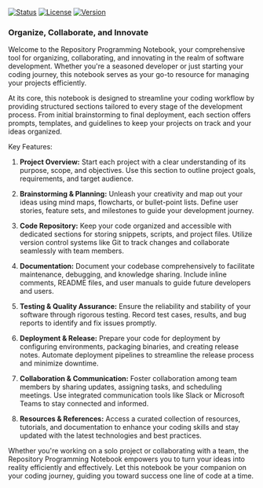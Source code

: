 [![Status](https://img.shields.io/badge/status-active-success.svg)]()
[![License](https://img.shields.io/badge/license-MIT-blue.svg)](/LICENSE)
[![Version](https://img.shields.io/badge/version-0.4.0-orange.svg)]()

### Organize, Collaborate, and Innovate

Welcome to the Repository Programming Notebook, your comprehensive tool for organizing, collaborating, and innovating in the realm of software development. Whether you're a seasoned developer or just starting your coding journey, this notebook serves as your go-to resource for managing your projects efficiently.

At its core, this notebook is designed to streamline your coding workflow by providing structured sections tailored to every stage of the development process. From initial brainstorming to final deployment, each section offers prompts, templates, and guidelines to keep your projects on track and your ideas organized.

Key Features:

1. **Project Overview:** Start each project with a clear understanding of its purpose, scope, and objectives. Use this section to outline project goals, requirements, and target audience.

2. **Brainstorming & Planning:** Unleash your creativity and map out your ideas using mind maps, flowcharts, or bullet-point lists. Define user stories, feature sets, and milestones to guide your development journey.

3. **Code Repository:** Keep your code organized and accessible with dedicated sections for storing snippets, scripts, and project files. Utilize version control systems like Git to track changes and collaborate seamlessly with team members.

4. **Documentation:** Document your codebase comprehensively to facilitate maintenance, debugging, and knowledge sharing. Include inline comments, README files, and user manuals to guide future developers and users.

5. **Testing & Quality Assurance:** Ensure the reliability and stability of your software through rigorous testing. Record test cases, results, and bug reports to identify and fix issues promptly.

6. **Deployment & Release:** Prepare your code for deployment by configuring environments, packaging binaries, and creating release notes. Automate deployment pipelines to streamline the release process and minimize downtime.

7. **Collaboration & Communication:** Foster collaboration among team members by sharing updates, assigning tasks, and scheduling meetings. Use integrated communication tools like Slack or Microsoft Teams to stay connected and informed.

8. **Resources & References:** Access a curated collection of resources, tutorials, and documentation to enhance your coding skills and stay updated with the latest technologies and best practices.

Whether you're working on a solo project or collaborating with a team, the Repository Programming Notebook empowers you to turn your ideas into reality efficiently and effectively. Let this notebook be your companion on your coding journey, guiding you toward success one line of code at a time.



